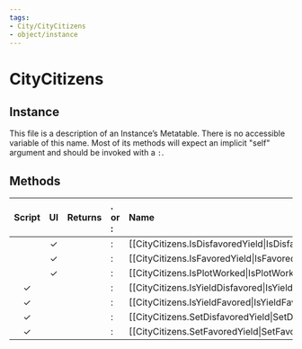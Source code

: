 ```yaml
---
tags:
- City/CityCitizens
- object/instance
---
```

# CityCitizens
## Instance
This file is a description of an Instance’s Metatable. There is no accessible variable of this name. Most of its methods will expect an implicit "self" argument and should be invoked with a `:`.

## Methods
| Script | UI  | Returns | . or : | Name | Arguments |
|:------:|:---:| -------:|:---- |:---- |:--------- |
| |✓||:|[[CityCitizens.IsDisfavoredYield\|IsDisfavoredYield]]||
| |✓||:|[[CityCitizens.IsFavoredYield\|IsFavoredYield]]||
| |✓||:|[[CityCitizens.IsPlotWorked\|IsPlotWorked]]||
|✓| ||:|[[CityCitizens.IsYieldDisfavored\|IsYieldDisfavored]]||
|✓| ||:|[[CityCitizens.IsYieldFavored\|IsYieldFavored]]||
|✓| ||:|[[CityCitizens.SetDisfavoredYield\|SetDisfavoredYield]]||
|✓| ||:|[[CityCitizens.SetFavoredYield\|SetFavoredYield]]||
